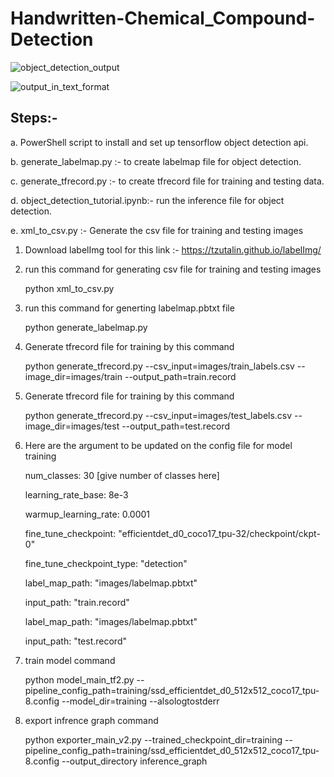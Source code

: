 # Handwritten-Chemical_Compound-Detection

![object_detection_output](https://user-images.githubusercontent.com/42176802/148070490-75ee29fa-f111-492c-8938-be14f40dfb80.png)


![output_in_text_format](https://user-images.githubusercontent.com/42176802/148070690-b9e20903-abb6-4ef6-bf25-14c8e089ba79.png)


## Steps:-
 a.  PowerShell script to install and set up tensorflow object detection api.
 
 b. generate_labelmap.py :- to create labelmap file for object detection.
 
 c. generate_tfrecord.py :- to create tfrecord file for training and testing data.
 
 d. object_detection_tutorial.ipynb:- run the inference file for object detection.
 
 e. xml_to_csv.py :- Generate the csv file for training and testing images
 
1. Download labelImg tool for this link :- https://tzutalin.github.io/labelImg/

2. run this command for generating csv file for training and testing images 
 
   python xml_to_csv.py
 
3. run this command for generting labelmap.pbtxt file 
 
   python generate_labelmap.py

4. Generate tfrecord file for training by this command 
 
   python generate_tfrecord.py --csv_input=images/train_labels.csv --image_dir=images/train --output_path=train.record

5. Generate tfrecord file for training by this command
 
   python generate_tfrecord.py --csv_input=images/test_labels.csv --image_dir=images/test --output_path=test.record

6. Here are the argument to be updated on the config file for model training 
 
   num_classes: 30  [give number of classes here]
 
   learning_rate_base: 8e-3
 
   warmup_learning_rate: 0.0001
 
   fine_tune_checkpoint: "efficientdet_d0_coco17_tpu-32/checkpoint/ckpt-0"
 
   fine_tune_checkpoint_type: "detection"
 
   label_map_path: "images/labelmap.pbtxt"
 
   input_path: "train.record"
 
   label_map_path: "images/labelmap.pbtxt"
 
   input_path: "test.record"
 
7. train model command 
 
   python model_main_tf2.py --pipeline_config_path=training/ssd_efficientdet_d0_512x512_coco17_tpu-8.config --model_dir=training --alsologtostderr
 
8. export infrence graph command 
 
   python exporter_main_v2.py --trained_checkpoint_dir=training --pipeline_config_path=training/ssd_efficientdet_d0_512x512_coco17_tpu-8.config --output_directory   inference_graph

